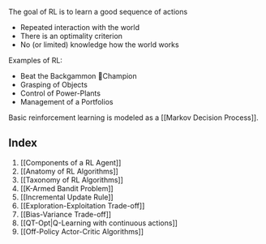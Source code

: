 The goal of RL is to learn a good sequence of actions
- Repeated interaction with the world 
- There is an optimality criterion
-  No (or limited) knowledge how the world works

Examples of RL:
- Beat the Backgammon Champion
- Grasping of Objects
-  Control of Power-Plants
- Management of a Portfolios

Basic reinforcement learning is modeled as a [[Markov Decision Process]].

## Index
1. [[Components of a RL Agent]]
2. [[Anatomy of RL Algorithms]]
3. [[Taxonomy of RL Algorithms]]
4. [[K-Armed Bandit Problem]]
5. [[Incremental Update Rule]]
6. [[Exploration-Exploitation Trade-off]]
7. [[Bias-Variance Trade-off]]
8. [[QT-Opt|Q-Learning with continuous actions]]
9. [[Off-Policy Actor-Critic Algorithms]]